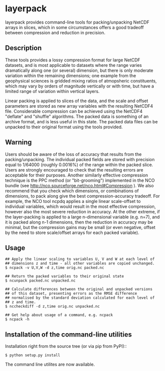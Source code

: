 layerpack
========================

layerpack provides command-line tools for packing/unpacking NetCDF
arrays in slices, which in some circumstances offers a good tradeoff
between compression and reduction in precision. 

Description
-----

These tools provides a lossy compression format for large NetCDF
datasets, and is most applicable to datasets where the range varies
dramatically along one (or several) dimension, but there is only
moderate variation within the remaining dimensions; one example from
the geophysical sciences is gridded mixing ratios of atmopsheric
constituents, which may vary by orders of magnitude vertically or with
time, but have a limited range of variation within vertical layers.

Linear packing is applied to slices of the data, and the scale and
offset parameters are stored as new array variables with the resulting
NetCDF4 file. Considerable compression can be achieved using the
NetCDF4 "deflate" and "shuffle" algorithms. The packed data is
something of an archive format, and is less useful in this state. The
packed data files can be unpacked to their original format using the
tools provided.

Warning
-----
Users should be aware of the loss of accuracy that results from the
packing/unpacking. The individual packed fields are stored with
precision equal to 1/64000 (roughly 0.0016%) of the range within the
packed slice. Users are strongly encouraged to check that the
resulting errors are acceptable for their purposes. Another similarly
effective compression technique is the PPC method (or "bit-grooming")
implemented in the NCO bundle (see
http://nco.sourceforge.net/nco.html#Compression ). We also recommend
that you check which dimensions, or combinations of dimensions, to
pack along give the best compression-accuracy tradeoff. For example,
the NCO tool ncpdq applies a single linear scale-offset to individual
variables, which would result in the most effective compression,
however also the most severe reduction in accuracy. At the other
extreme, if the layer-packing is applied to a large n-dimensional
variable (e.g. n=7), and it is packed along n-1 dimensions, then the
reduction in accuracy may be minimal, but the compression gains may be
small (or even negative, offset by the need to store scale/offset
arrays for each packed variable).


Usage
-----

```
## Apply the linear scaling to variables U, V and W at each level of
## dimensions z and time - all other variables are copied unchanged.
$ ncpack -v U,V,W -d z,time orig.nc packed.nc

## Return the packed variables to their original state
$ ncunpack packed.nc unpacked.nc

## Calculate differences between the original and unpacked versions
## of this dataset, presenting errors as the RMSE difference
## normalised by the standard deviation calculated for each level of
## z and time.
$ nccheckdiff -d z,time orig.nc unpacked.nc

## Get help about usage of a command, e.g. ncpack
$ ncpack -h
```

Installation of the command-line utilities
--------

Installation right from the source tree (or via pip from PyPI)::

```
$ python setup.py install
```

The command line utilites are now available.

